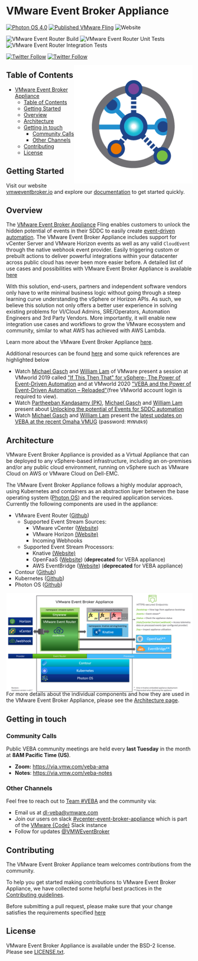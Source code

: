 # VMware Event Broker Appliance

[![Photon OS
4.0](https://img.shields.io/badge/Photon%20OS-4.0-orange)](https://vmware.github.io/photon/)
[![Published VMware
Fling](https://img.shields.io/badge/VMware-Fling-green)](https://flings.vmware.com/vmware-event-broker-appliance)
![Website](https://img.shields.io/website?label=vmweventbroker.io&url=https%3A%2F%2Fvmweventbroker.io%2F)

![VMware Event Router
Build](https://github.com/vmware-samples/vcenter-event-broker-appliance/workflows/VMware%20Event%20Router%20Development%20Build/badge.svg)
![VMware Event Router Unit
Tests](https://github.com/vmware-samples/vcenter-event-broker-appliance/workflows/VMware%20Event%20Router%20Unit%20Tests/badge.svg)
![VMware Event Router Integration
Tests](https://github.com/vmware-samples/vcenter-event-broker-appliance/workflows/VMware%20Event%20Router%20Integration%20Tests/badge.svg)

[![Twitter
Follow](https://img.shields.io/twitter/follow/lamw?style=social)](https://twitter.com/lamw)
[![Twitter
Follow](https://img.shields.io/twitter/follow/embano1?style=social)](https://twitter.com/embano1)


<img src="logo/veba_icon_only.png" align="right" height="320px"/>

## Table of Contents

- [VMware Event Broker Appliance](#vmware-event-broker-appliance)
  - [Table of Contents](#table-of-contents)
  - [Getting Started](#getting-started)
  - [Overview](#overview)
  - [Architecture](#architecture)
  - [Getting in touch](#getting-in-touch)
    - [Community Calls](#community-calls)
    - [Other Channels](#other-channels)
  - [Contributing](#contributing)
  - [License](#license)


## Getting Started

Visit our website [vmweventbroker.io](https://vmweventbroker.io/) and explore
our [documentation](https://vmweventbroker.io/kb) to get started quickly.

## Overview

The [VMware Event Broker
Appliance](https://flings.vmware.com/vmware-event-broker-appliance#summary)
Fling enables customers to unlock the hidden potential of events in their SDDC
to easily create [event-driven
automation](https://octo.vmware.com/vsphere-power-event-driven-automation/). The
VMware Event Broker Appliance includes support for vCenter Server and VMware
Horizon events as well as any valid `CloudEvent` through the native webhook
event provider. Easily triggering custom or prebuilt actions to deliver powerful
integrations within your datacenter across public cloud has never been more
easier before. A detailed list of use cases and possibilities with VMware Event
Broker Appliance is available [here](https://vmweventbroker.io)

With this solution, end-users, partners and independent software vendors only
have to write minimal business logic without going through a steep learning
curve understanding the vSphere or Horizon APIs. As such, we believe this
solution not only offers a better user experience in solving existing problems
for VI/Cloud Admins, SRE/Operators, Automation Engineers and 3rd Party Vendors.
More importantly, it will enable new integration use cases and workflows to grow
the VMware ecosystem and community, similar to what AWS has achieved with AWS
Lambda.

Learn more about the VMware Event Broker Appliance
[here](https://vmweventbroker.io).

Additional resources can be found [here](https://vmweventbroker.io) and some
quick references are highlighted below
 - Watch [Michael Gasch](https://github.com/embano1) and [William
   Lam](https://github.com/lamw/) of VMware present a session at VMworld 2019
   called ["If This Then That" for vSphere- The Power of Event-Driven
   Automation](https://www.vmware.com/vmworld/en/video-library/video-landing.html?sessionid=15614121705290019EX2&region=EU)
   and at VMworld 2020 ["VEBA and the Power of Event-Driven Automation –
   Reloaded"](https://www.vmware.com/vmworld/en/video-library/video-landing.html?sessionid=1586353214997001Abo2)(free
   VMworld account login is required to view).
 - Watch [Partheeban Kandasamy (PK)](https://github.com/embano1), [Michael
   Gasch](https://github.com/embano1) and [William
   Lam](https://github.com/lamw/) present about [Unlocking the potential of
   Events for SDDC automation](https://youtu.be/tOjp5_qn-Fg)
 - Watch [Michael Gasch](https://github.com/embano1) and [William
   Lam](https://github.com/lamw/) present the [latest updates on VEBA at the
   recent Omaha
   VMUG](https://zoom.us/rec/share/4OMWH9hjC1rxTB4nshLC0LArcBCtHZ6n8zFO8IdWV7_P1BFphw8D_V8SotAYU5NL.HfS8ajp7BCctTpJO)
   (password: `MYN%0k9`)

<!-- ## Users and Use Cases

Hear from the community on how they are taking advantage of the vCenter Server Appliance [here](https://vmweventbroker.io/casestudy-wip.md) -->

## Architecture

VMware Event Broker Appliance is provided as a Virtual Appliance that can be
deployed to any vSphere-based infrastructure, including an on-premises and/or
any public cloud environment, running on vSphere such as VMware Cloud on AWS or
VMware Cloud on Dell-EMC.

The VMware Event Broker Appliance follows a highly modular approach, using
Kubernetes and containers as an abstraction layer between the base operating
system ([Photon OS](https://github.com/vmware/photon)) and the required
application services. Currently the following components are used in the
appliance:

- VMware Event Router
  ([Github](https://github.com/vmware-samples/vcenter-event-broker-appliance/vmware-event-router))
  - Supported Event Stream Sources:
    - VMware vCenter
      ([Website](https://www.vmware.com/products/vcenter-server.html))
    - VMware Horizon  [(Website)](https://www.vmware.com/products/horizon.html)
    - Incoming Webhooks
  - Supported Event Stream Processors:
    - Knative [(Website)](https://knative.dev/)
    - OpenFaaS ([Website](https://www.openfaas.com/)) (**deprecated** for VEBA
      appliance)
    - AWS EventBridge ([Website](https://aws.amazon.com/eventbridge/))
      (**deprecated** for VEBA appliance)
- Contour ([Github](https://github.com/projectcontour/contour))
- Kubernetes ([Github](https://github.com/kubernetes/kubernetes))
- Photon OS ([Github](https://github.com/vmware/photon))

<center><div style="height:250px;"><img src="docs/kb/img/veba-architecture.png"/></div></center>

For more details about the individual components and how they are used in the
VMware Event Broker Appliance, please see the [Architecture
page](https://vmweventbroker.io/kb/architecture).

## Getting in touch

### Community Calls

Public VEBA community meetings are held every **last Tuesday** in the month at
**8AM Pacific Time (US)**.

- **Zoom:** https://via.vmw.com/veba-ama
- **Notes**: https://via.vmw.com/veba-notes

### Other Channels

Feel free to reach out to [Team #VEBA](https://vmweventbroker.io/#team-veba) and
the community via:
  - Email us at [dl-veba@vmware.com](mailto:dl-veba@vmware.com)
  - Join our users on slack
    [#vcenter-event-broker-appliance](https://vmwarecode.slack.com/archives/CQLT9B5AA)
    which is part of the [VMware {Code}](https://code.vmware.com/web/code/join)
    Slack instance
  - Follow for updates [@VMWEventBroker](https://twitter.com/VMWEventBroker)

## Contributing

The VMware Event Broker Appliance team welcomes contributions from the
community.

To help you get started making contributions to VMware Event Broker Appliance,
we have collected some helpful best practices in the [Contributing
guidelines](https://vmweventbroker.io/community#guidelines).

Before submitting a pull request, please make sure that your change satisfies
the requirements specified
[here](https://vmweventbroker.io/community#pull-requests)

## License

VMware Event Broker Appliance is available under the BSD-2 license. Please see
[LICENSE.txt](LICENSE.txt).
